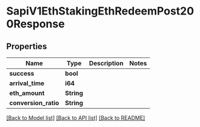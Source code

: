 # SapiV1EthStakingEthRedeemPost200Response

## Properties

Name | Type | Description | Notes
------------ | ------------- | ------------- | -------------
**success** | **bool** |  | 
**arrival_time** | **i64** |  | 
**eth_amount** | **String** |  | 
**conversion_ratio** | **String** |  | 

[[Back to Model list]](../README.md#documentation-for-models) [[Back to API list]](../README.md#documentation-for-api-endpoints) [[Back to README]](../README.md)


